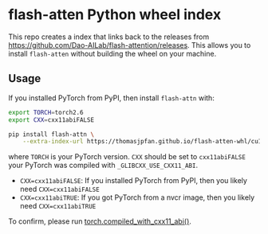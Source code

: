 # flash-atten Python wheel index

This repo creates a index that links back to the releases from https://github.com/Dao-AILab/flash-attention/releases. This allows you to install `flash-atten` without building the wheel on your machine.

## Usage

If you installed PyTorch from PyPI, then install `flash-attn` with:

```bash
export TORCH=torch2.6
export CXX=cxx11abiFALSE

pip install flash-attn \
    --extra-index-url https://thomasjpfan.github.io/flash-atten-whl/cu12/$TORCH/$CXX/
```

where `TORCH` is your PyTorch version. `CXX` should be set to `cxx11abiFALSE` your PyTorch was compiled with `_GLIBCXX_USE_CXX11_ABI`.

- `CXX=cxx11abiFALSE`: If you installed PyTorch from PyPI, then you likely need `CXX=cxx11abiFALSE`
- `CXX=cxx11abiTRUE`: If you got PyTorch from a nvcr image, then you likely need `CXX=cxx11abiTRUE`

To confirm, please run [torch.compiled_with_cxx11_abi()](https://pytorch.org/docs/stable/generated/torch.compiled_with_cxx11_abi.html).
